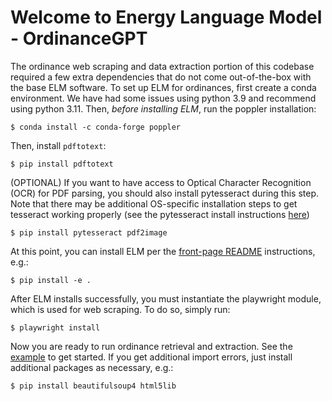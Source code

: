 # Welcome to Energy Language Model - OrdinanceGPT

The ordinance web scraping and data extraction portion of this codebase
required a few extra dependencies that do not come out-of-the-box with the base
ELM software. To set up ELM for ordinances, first create a conda environment.
We have had some issues using python 3.9 and recommend using python 3.11. Then,
_before installing ELM_, run the poppler installation:

    $ conda install -c conda-forge poppler

Then, install `pdftotext`:

    $ pip install pdftotext

(OPTIONAL) If you want to have access to Optical Character Recognition (OCR) for PDF parsing, you should also install pytesseract during this step. Note that there may be additional OS-specific installation steps to get tesseract working properly (see the pytesseract install instructions [here](https://pypi.org/project/pytesseract/))

    $ pip install pytesseract pdf2image

At this point, you can install ELM per the [front-page README](https://github.com/NREL/elm/blob/main/README.rst) instructions, e.g.:

    $ pip install -e .

After ELM installs successfully, you must instantiate the playwright module, which is used for web scraping.
To do so, simply run:

    $ playwright install

Now you are ready to run ordinance retrieval and extraction. See the [example](https://github.com/NREL/elm/blob/main/examples/ordinance_gpt/README.rst) to get started. If you get additional import errors, just install additional packages as necessary, e.g.:

    $ pip install beautifulsoup4 html5lib

